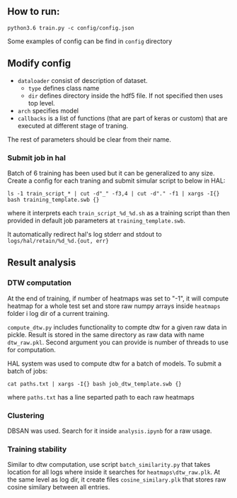 ## How to run:

``python3.6 train.py -c config/config.json``

Some examples of config can be find in `config` directory

## Modify config

* `dataloader` consist of description of dataset.
  * `type` defines class name
  * `dir` defines directory inside the hdf5 file. If not specified then uses top level.
* `arch` specifies model
* `callbacks` is a list of functions (that are part of keras or custom) that are executed at different stage of traning.

The rest of parameters should be clear from their name.

### Submit job in hal

Batch of 6 training has been used but it can be generalized to any size. Create a config for each traning and submit simular script to below in HAL:

```ls -1 train_script_* | cut -d"_" -f3,4 | cut -d"." -f1 | xargs -I{} bash training_template.swb {}```

where it interprets each ``train_script_%d_%d.sh`` as a training script than then provided in default job parameters at ``training_template.swb``.

It automatically redirect hal's log stderr and stdout to ``logs/hal/retain/%d_%d.{out, err}``

## Result analysis

### DTW computation

At the end of training, if number of heatmaps was set to "-1", it will compute heatmap for a whole test set and store raw numpy arrays inside ``heatmaps`` folder i log dir of a current training.

``compute_dtw.py`` includes functionality to compte dtw for a given raw data in pickle. Result is stored in the same directory as raw data with name ``dtw_raw.pkl``. Second argument you can provide is number of threads to use for computation.

HAL system was used to compute dtw for a batch of models. To submit a batch of jobs:

```cat paths.txt | xargs -I{} bash job_dtw_template.swb {}```

where ``paths.txt`` has a line separted path to each raw heatmaps

### Clustering

DBSAN was used. Search for it inside ``analysis.ipynb`` for a raw usage.

### Training stability

Similar to dtw computation, use script ``batch_similarity.py`` that takes location for all logs where inside it searches for ``heatmaps\dtw_raw.plk``. At the same level as log dir, it create files ``cosine_similary.plk`` that stores raw cosine similary between all entries.
